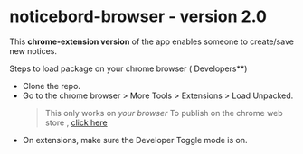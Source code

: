 # noticebord-browser - version 2.0

This **chrome-extension version** of the app enables someone to create/save new notices.

Steps to load package on your chrome browser ( Developers**)
- Clone the repo.
- Go to the chrome browser > More Tools > Extensions > Load Unpacked.
    >This only works on _your browser_
    To publish on the chrome web store , [click here](https://developer.chrome.com/docs/webstore/publish/)
- On extensions, make sure the Developer Toggle mode is on.

